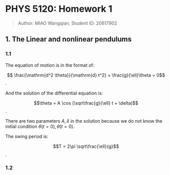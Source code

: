 # PHYS ​5120: Homework 1

> Author: MIAO Wangqian, Student ID: 20617902

## 1. The Linear and nonlinear pendulums

### 1.1 

The equation of motion is in the format of:

$$ \frac{\mathrm{d^2 \theta}}{\mathrm{d} t^2} + \frac{g}{\ell}\theta = 0$$.

And the solution of the differential equation is:

$$\theta =  A \cos (\sqrt\frac{g}{\ell} t + \delta)$$.

There are two parameters $A, \delta$ in the solution because we do not know the initial condition $\theta(t=0), \dot{\theta}(t=0)$.

The swing period is:

$$T = 2\pi \sqrt\frac{\ell}{g}$$.

### 1.2




